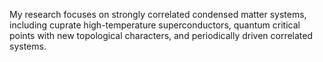 My research focuses on strongly correlated condensed matter systems, including cuprate high-temperature superconductors, quantum critical points with new topological characters, and periodically driven correlated systems.